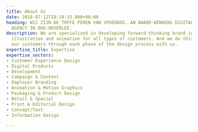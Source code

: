 ```yaml
---
title: About Us
date: 2018-07-12T18:19:33.000+06:00
heading: WIJ ZIJN DE TOFFE PEREN VAN SPOEDNIK. AN AWARD-WINNING DIGITAL MARKETING
  AGENCY IN OUD-HEVERLEE.
description: We are specialized in developing forward-thinking brand identities, websites,
  illustration and animation for all types of customers. And we do this by bringing
  our customers through each phase of the design process with us.
expertise_title: Expertise
expertise_sectors:
- Customer Experience Design
- Digital Products
- Development
- Campaign & Content
- Employer Branding
- Animation & Motion Graphics
- Packaging & Product Design
- Retail & Spacial
- Print & Editorial Design
- Concept/Text
- Information Design

---
```

